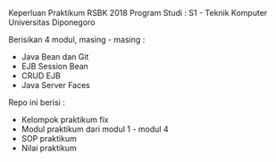 Keperluan Praktikum RSBK 2018 Program Studi : S1 - Teknik Komputer Universitas Diponegoro

Berisikan 4 modul, masing - masing :

- Java Bean dan Git
- EJB Session Bean
- CRUD EJB
- Java Server Faces

Repo ini berisi :

- Kelompok praktikum fix
- Modul praktikum dari modul 1 - modul 4
- SOP praktikum
- Nilai praktikum
